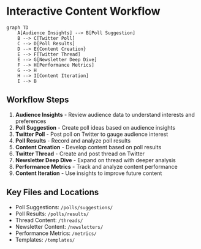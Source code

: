 # Interactive Content Workflow

```mermaid
graph TD
    A[Audience Insights] --> B[Poll Suggestion]
    B --> C[Twitter Poll]
    C --> D[Poll Results]
    D --> E{Content Creation}
    E --> F[Twitter Thread]
    E --> G[Newsletter Deep Dive]
    F --> H[Performance Metrics]
    G --> H
    H --> I[Content Iteration]
    I --> B
```

## Workflow Steps

1. **Audience Insights** - Review audience data to understand interests and preferences
2. **Poll Suggestion** - Create poll ideas based on audience insights
3. **Twitter Poll** - Post poll on Twitter to gauge audience interest
4. **Poll Results** - Record and analyze poll results
5. **Content Creation** - Develop content based on poll results
6. **Twitter Thread** - Create and post thread on Twitter
7. **Newsletter Deep Dive** - Expand on thread with deeper analysis
8. **Performance Metrics** - Track and analyze content performance
9. **Content Iteration** - Use insights to improve future content

## Key Files and Locations

- Poll Suggestions: `/polls/suggestions/`
- Poll Results: `/polls/results/`
- Thread Content: `/threads/`
- Newsletter Content: `/newsletters/`
- Performance Metrics: `/metrics/`
- Templates: `/templates/`
